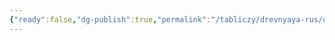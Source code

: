 ```yaml
---
{"ready":false,"dg-publish":true,"permalink":"/tabliczy/drevnyaya-rus/deisusnyj-chin-s-iisusom-hristosom-emmanuilom/","dgPassFrontmatter":true}
---
```



